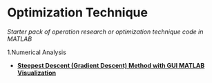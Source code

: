 # Optimization Technique
_Starter pack of operation research or optimization technique code in MATLAB_  

1.Numerical Analysis
  - [__Steepest Descent (Gradient Descent) Method with GUI MATLAB Visualization__](https://github.com/brilianputraa/Optimization-Technique/blob/master/untitled.m)
